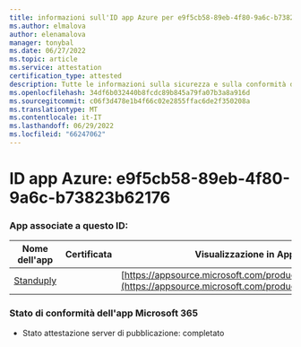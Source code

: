 ```yaml
---
title: informazioni sull'ID app Azure per e9f5cb58-89eb-4f80-9a6c-b73823b62176
ms.author: elmalova
author: elenamalova
manager: tonybal
ms.date: 06/27/2022
ms.topic: article
ms.service: attestation
certification_type: attested
description: Tutte le informazioni sulla sicurezza e sulla conformità disponibili per e9f5cb58-89eb-4f80-9a6c-b73823b62176.
ms.openlocfilehash: 34df6b032440b8fcdc89b845a79fa07b3a8a916d
ms.sourcegitcommit: c06f3d478e1b4f66c02e2855ffac6de2f350208a
ms.translationtype: MT
ms.contentlocale: it-IT
ms.lasthandoff: 06/29/2022
ms.locfileid: "66247062"
---
```

# <a name="azure-app-id-e9f5cb58-89eb-4f80-9a6c-b73823b62176"></a>ID app Azure: e9f5cb58-89eb-4f80-9a6c-b73823b62176


### <a name="apps-associated-with-this-id"></a>App associate a questo ID:
| **Nome dell'app** | **Certificata** | **Visualizzazione in AppSource** |
|--------------|---------------|-----------------------|
| [Standuply](../forward/WA200003001.md) |  | [https://appsource.microsoft.com/product/office/WA200003001](https://appsource.microsoft.com/product/office/WA200003001) |

### <a name="microsoft-365-app-compliance-status"></a>Stato di conformità dell'app Microsoft 365
- Stato attestazione server di pubblicazione: completato
